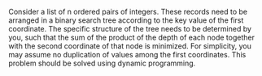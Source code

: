 Consider a list of n ordered pairs of integers. These records need to be arranged in a binary search tree according to the key value of the first coordinate. The specific structure of the tree needs to be determined by you, such that the sum of the product of the depth of each node together with the second coordinate of that node is minimized. For simplicity, you may assume no duplication of values among the first coordinates. This problem should be solved using dynamic programming.
